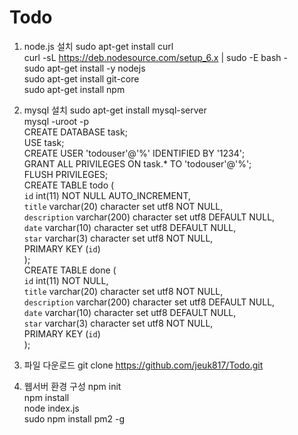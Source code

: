 # Todo
1. node.js 설치
sudo apt-get install curl   
curl -sL https://deb.nodesource.com/setup_6.x | sudo -E bash -    
sudo apt-get install -y nodejs    
sudo apt-get install git-core  
sudo apt-get install npm  

2. mysql 설치
sudo apt-get install mysql-server    
mysql -uroot -p  
CREATE DATABASE task;  
USE task;  
CREATE USER 'todouser'@'%' IDENTIFIED BY '1234';   
GRANT ALL PRIVILEGES ON task.* TO 'todouser'@'%';   
FLUSH PRIVILEGES;  
CREATE TABLE todo (  
  `id` int(11) NOT NULL AUTO_INCREMENT,  
  `title` varchar(20) character set utf8 NOT NULL,  
  `description` varchar(200) character set utf8 DEFAULT NULL,  
  `date` varchar(10) character set utf8 DEFAULT NULL,  
  `star` varchar(3) character set utf8 NOT NULL,  
  PRIMARY KEY (`id`)  
);  
CREATE TABLE done (  
  `id` int(11) NOT NULL,  
  `title` varchar(20) character set utf8 NOT NULL,  
  `description` varchar(200) character set utf8 DEFAULT NULL,  
  `date` varchar(10) character set utf8 DEFAULT NULL,  
  `star` varchar(3) character set utf8 NOT NULL,  
  PRIMARY KEY (`id`)  
);  



3. 파일 다운로드
git clone https://github.com/jeuk817/Todo.git    

3. 웹서버 환경 구성
npm init    
npm install    
node index.js  
sudo npm install pm2 -g  

